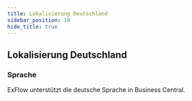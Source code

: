 ```yaml
---
title: Lokalisierung Deutschland
sidebar_position: 10
hide_title: true
---
```

## Lokalisierung Deutschland

### Sprache

ExFlow unterstützt die deutsche Sprache in Business Central.
